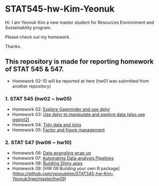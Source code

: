 # STAT545-hw-Kim-Yeonuk
Hi. I am Yeonuk Kim a new master student for Resources Environment and Sustainability program.

Please check out my homework.

Thanks.

## This repository is made for reporting homework of STAT 545 & 547.

- Homework 02-10 will be reported at here (hw01 was submitted from another repository)

### 1. STAT 545 (hw02 ~ hw05)

- Homework 02: [Explore Gapminder and use dplyr](https://github.com/yeonukkim/STAT545-hw-Kim-Yeonuk/blob/master/hw02/hw02_yeonuk.md)
- Homework 03: [Use dplyr to manipulate and explore data (also use ggplot2)](https://github.com/yeonukkim/STAT545-hw-Kim-Yeonuk/tree/master/hw03)
- Homework 04: [Tidy data and joins](https://github.com/yeonukkim/STAT545-hw-Kim-Yeonuk/blob/master/hw04/hw04_yeonuk.md)
- Homework 05: [Factor and figure management](https://github.com/yeonukkim/STAT545-hw-Kim-Yeonuk/blob/master/hw05/hw05_yeonuk.md)

### 2. STAT 547 (hw06 ~ hw10)

- Homework 06: [Data wrangling wrap up](https://github.com/yeonukkim/STAT545-hw-Kim-Yeonuk/tree/master/hw06)
- Homework 07: [Automating Data-analysis Pipelines](https://github.com/yeonukkim/STAT545-hw-Kim-Yeonuk/tree/master/hw07)
- Homework 08: [Building Shiny apps](https://github.com/yeonukkim/STAT545-hw-Kim-Yeonuk/tree/master/hw08)
- Homework 09: [HW 09 Building your own R package] (https://github.com/yeonukkim/STAT545-hw-Kim-Yeonuk/tree/master/hw09)
